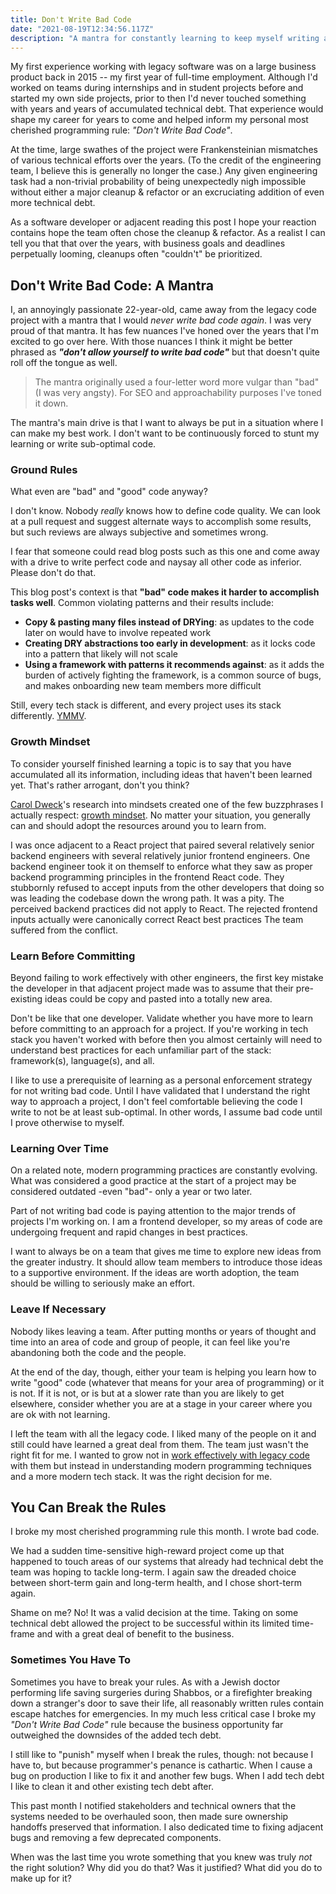 ```yaml
---
title: Don't Write Bad Code
date: "2021-08-19T12:34:56.117Z"
description: "A mantra for constantly learning to keep myself writing at my best."
---
```


My first experience working with legacy software was on a large business product back in 2015 -- my first year of full-time employment.
Although I'd worked on teams during internships and in student projects before and started my own side projects, prior to then I'd never touched something with years and years of accumulated technical debt.
That experience would shape my career for years to come and helped inform my personal most cherished programming rule: _"Don't Write Bad Code"_.

At the time, large swathes of the project were Frankensteinian mismatches of various technical efforts over the years.
(To the credit of the engineering team, I believe this is generally no longer the case.)
Any given engineering task had a non-trivial probability of being unexpectedly nigh impossible without either a major cleanup & refactor or an excruciating addition of even more technical debt.

As a software developer or adjacent reading this post I hope your reaction contains hope the team often chose the cleanup & refactor.
As a realist I can tell you that that over the years, with business goals and deadlines perpetually looming, cleanups often "couldn't" be prioritized.

## Don't Write Bad Code: A Mantra

I, an annoyingly passionate 22-year-old, came away from the legacy code project with a mantra that I would _never write bad code again_.
I was very proud of that mantra.
It has few nuances I've honed over the years that I'm excited to go over here.
With those nuances I think it might be better phrased as _**"don't allow yourself to write bad code"**_ but that doesn't quite roll off the tongue as well.

> The mantra originally used a four-letter word more vulgar than "bad" (I was very angsty).
> For SEO and approachability purposes I've toned it down.

The mantra's main drive is that I want to always be put in a situation where I can make my best work.
I don't want to be continuously forced to stunt my learning or write sub-optimal code.

### Ground Rules

What even are "bad" and "good" code anyway?

I don't know.
Nobody _really_ knows how to define code quality.
We can look at a pull request and suggest alternate ways to accomplish some results, but such reviews are always subjective and sometimes wrong.

I fear that someone could read blog posts such as this one and come away with a drive to write perfect code and naysay all other code as inferior.
Please don't do that.

This blog post's context is that **"bad" code makes it harder to accomplish tasks well**.
Common violating patterns and their results include:

-   **Copy & pasting many files instead of DRYing**: as updates to the code later on would have to involve repeated work
-   **Creating DRY abstractions too early in development**: as it locks code into a pattern that likely will not scale
-   **Using a framework with patterns it recommends against**: as it adds the burden of actively fighting the framework, is a common source of bugs, and makes onboarding new team members more difficult

Still, every tech stack is different, and every project uses its stack differently.
[YMMV](https://en.wiktionary.org/wiki/your_mileage_may_vary#Phrase).

### Growth Mindset

To consider yourself finished learning a topic is to say that you have accumulated all its information, including ideas that haven't been learned yet.
That's rather arrogant, don't you think?

[Carol Dweck](https://en.wikipedia.org/wiki/Carol_Dweck)'s research into mindsets created one of the few buzzphrases I actually respect: [growth mindset](https://en.wikipedia.org/wiki/Mindset#Fixed_and_growth_mindset).
No matter your situation, you generally can and should adopt the resources around you to learn from.

I was once adjacent to a React project that paired several relatively senior backend engineers with several relatively junior frontend engineers.
One backend engineer took it on themself to enforce what they saw as proper backend programming principles in the frontend React code.
They stubbornly refused to accept inputs from the other developers that doing so was leading the codebase down the wrong path.
It was a pity.
The perceived backend practices did not apply to React.
The rejected frontend inputs actually were canonically correct React best practices
The team suffered from the conflict.

### Learn Before Committing

Beyond failing to work effectively with other engineers, the first key mistake the developer in that adjacent project made was to assume that their pre-existing ideas could be copy and pasted into a totally new area.

Don't be like that one developer.
Validate whether you have more to learn before committing to an approach for a project.
If you're working in tech stack you haven't worked with before then you almost certainly will need to understand best practices for each unfamiliar part of the stack: framework(s), language(s), and all.

I like to use a prerequisite of learning as a personal enforcement strategy for not writing bad code.
Until I have validated that I understand the right way to approach a project, I don't feel comfortable believing the code I write to not be at least sub-optimal.
In other words, I assume bad code until I prove otherwise to myself.

### Learning Over Time

On a related note, modern programming practices are constantly evolving.
What was considered a good practice at the start of a project may be considered outdated -even "bad"- only a year or two later.

Part of not writing bad code is paying attention to the major trends of projects I'm working on.
I am a frontend developer, so my areas of code are undergoing frequent and rapid changes in best practices.

I want to always be on a team that gives me time to explore new ideas from the greater industry.
It should allow team members to introduce those ideas to a supportive environment.
If the ideas are worth adoption, the team should be willing to seriously make an effort.

### Leave If Necessary

Nobody likes leaving a team.
After putting months or years of thought and time into an area of code and group of people, it can feel like you're abandoning both the code and the people.

At the end of the day, though, either your team is helping you learn how to write "good" code (whatever that means for your area of programming) or it is not.
If it is not, or is but at a slower rate than you are likely to get elsewhere, consider whether you are at a stage in your career where you are ok with not learning.

I left the team with all the legacy code.
I liked many of the people on it and still could have learned a great deal from them.
The team just wasn't the right fit for me.
I wanted to grow not in [work effectively with legacy code](https://www.oreilly.com/library/view/working-effectively-with/0131177052) with them but instead in understanding modern programming techniques and a more modern tech stack.
It was the right decision for me.

## You Can Break the Rules

I broke my most cherished programming rule this month.
I wrote bad code.

We had a sudden time-sensitive high-reward project come up that happened to touch areas of our systems that already had technical debt the team was hoping to tackle long-term.
I again saw the dreaded choice between short-term gain and long-term health, and I chose short-term again.

Shame on me?
No!
It was a valid decision at the time.
Taking on some technical debt allowed the project to be successful within its limited time-frame and with a great deal of benefit to the business.

### Sometimes You Have To

Sometimes you have to break your rules.
As with a Jewish doctor performing life saving surgeries during Shabbos, or a firefighter breaking down a stranger's door to save their life, all reasonably written rules contain escape hatches for emergencies.
In my much less critical case I broke my _"Don't Write Bad Code"_ rule because the business opportunity far outweighed the downsides of the added tech debt.

I still like to "punish" myself when I break the rules, though: not because I have to, but because programmer's penance is cathartic.
When I cause a bug on production I like to fix it and another few bugs.
When I add tech debt I like to clean it and other existing tech debt after.

This past month I notified stakeholders and technical owners that the systems needed to be overhauled soon, then made sure ownership handoffs preserved that information.
I also dedicated time to fixing adjacent bugs and removing a few deprecated components.

When was the last time you wrote something that you knew was truly _not_ the right solution?
Why did you do that?
Was it justified?
What did you do to make up for it?
